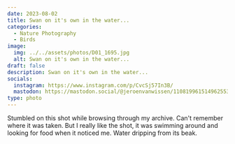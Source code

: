 ```yaml
---
date: 2023-08-02
title: Swan on it's own in the water...
categories:
  - Nature Photography
  - Birds
image:
  img: ../../assets/photos/D01_1695.jpg
  alt: Swan on it's own in the water...
draft: false
description: Swan on it's own in the water...
socials:
  instagram: https://www.instagram.com/p/CvcSj57In3B/
  mastodon: https://mastodon.social/@jeroenvanwissen/110819961514962553
type: photo
---
```


Stumbled on this shot while browsing through my archive. Can't remember where it was taken. But I really like the shot, it was swimming around and looking for food when it noticed me. Water dripping from its beak.
